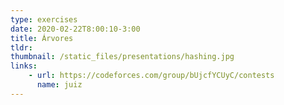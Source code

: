 ```yaml
---
type: exercises
date: 2020-02-22T8:00:10-3:00
title: Árvores
tldr: 
thumbnail: /static_files/presentations/hashing.jpg
links: 
    - url: https://codeforces.com/group/bUjcfYCUyC/contests
      name: juiz
---
```

